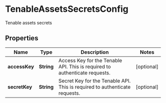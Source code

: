 

# TenableAssetsSecretsConfig

Tenable assets secrets

## Properties

| Name | Type | Description | Notes |
|------------ | ------------- | ------------- | -------------|
|**accessKey** | **String** | Access Key for the Tenable API. This is required to authenticate requests. |  [optional] |
|**secretKey** | **String** | Secret Key for the Tenable API. This is required to authenticate requests. |  [optional] |



